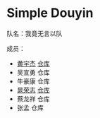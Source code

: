 # Simple Douyin

队名：我竟无言以队

成员：
- [黄宇杰](https://github.com/Huang-Yujie) [仓库](https://github.com/Huang-Yujie/simple-douyin)
- 吴宣勇 仓库
- 牛豪康 仓库
- [晁荣志](https://github.com/chaorongzhi) [仓库](https://github.com/chaorongzhi/simple-douyin)
- 蔡龙祥 仓库
- 张孟 仓库